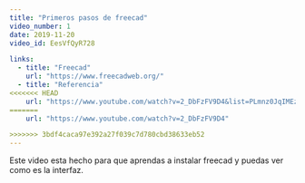 ```yaml
---
title: "Primeros pasos de freecad"
video_number: 1
date: 2019-11-20
video_id: EesVfQyR728

links:
  - title: "Freecad"
    url: "https://www.freecadweb.org/"
  - title: "Referencia"
<<<<<<< HEAD
	url: "https://www.youtube.com/watch?v=2_DbFzFV9D4&list=PLmnz0JqIMEzWQV-3ce9tVB_LFH9a91YHf"
=======
    url: "https://www.youtube.com/watch?v=2_DbFzFV9D4"

>>>>>>> 3bdf4caca97e392a27f039c7d780cbd38633eb52
---
```


Este video esta hecho para que aprendas a instalar freecad y puedas ver como es la interfaz.
